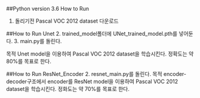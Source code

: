 ##Python version 3.6
How to Run
1. 돌리기전 Pascal VOC 2012 dataset 다운로드 

##How to Run Unet
2. trained_model폴더에 UNet_trained_model.pth를 넣어둔다.
3. main.py를 돌린다. 

목적
Unet model을 이용하여 Pascal VOC 2012 dataset을 학습시킨다. 
정확도는 약 80%를 목표로 한다. 

##How to Run ResNet_Encoder 
2. resnet_main.py를 돌린다.
목적
encoder-decoder구조에서 encoder를 ResNet model을 이용하여 Pascal VOC 2012 dataset을 학습시킨다. 
정화도는 약 70%를 목표로 한다.
